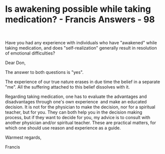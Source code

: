 # Is awakening possible while taking medication? - Francis Answers - 98



&nbsp;





Have you had any experience with individuals who have &quot;awakened&quot; while taking medication, and does &quot;self-realization&quot; generally result in resolution of emotional difficulties?





Dear Don,





The answer to both questions is &quot;yes&quot;.





  







The experience of our true nature erases in due time the belief in a separate &quot;me&quot;. All the suffering attached to this belief dissolves with it.





  







Regarding taking medication, one has to evaluate the advantages and disadvantages through one's own experience &nbsp;and make an educated decision. It is not for the physician to make the decision, nor for a spiritual teacher, but for you. They can both help you in the decision making process, but if they want to decide for you, my advice is to consult with another physician and/or spiritual teacher. These are practical matters, for which one should use reason and experience as a guide.





  







Warmest regards,





  







Francis






  








